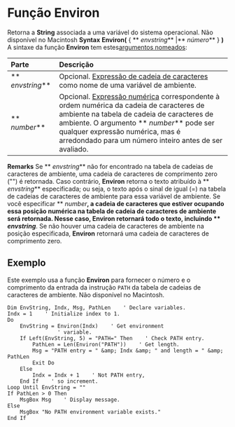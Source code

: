 
# Função Environ



Retorna a  **String** associada a uma variável do sistema operacional. Não disponível no Macintosh
 **Syntax**
 **Environ(** { ** _envstring_** |** _número_** } **)**
A sintaxe da função  **Environ** tem estes[argumentos nomeados](b8bdf64f-5920-1ae9-16d0-b26d09524a30.md):


|**Parte**|**Descrição**|
|:-----|:-----|
|** _envstring_**|Opcional. [Expressão de cadeia de caracteres](b8bdf64f-5920-1ae9-16d0-b26d09524a30.md) como nome de uma variável de ambiente.|
|** _number_**|Opcional. [Expressão numérica](b8bdf64f-5920-1ae9-16d0-b26d09524a30.md) correspondente à ordem numérica da cadeia de caracteres de ambiente na tabela de cadeia de caracteres de ambiente. O argumento ** _number_**[](b8bdf64f-5920-1ae9-16d0-b26d09524a30.md) pode ser qualquer expressão numérica, mas é arredondado para um número inteiro antes de ser avaliado.|
 **Remarks**
Se  ** _envstring_** não for encontrado na tabela de cadeias de caracteres de ambiente, uma cadeia de caracteres de comprimento zero ("") é retornada. Caso contrário, **Environ** retorna o texto atribuído à ** _envstring_** especificada; ou seja, o texto após o sinal de igual (=) na tabela de cadeias de caracteres de ambiente para essa variável de ambiente.
Se você especificar  ** _number_**, a cadeia de caracteres que estiver ocupando essa posição numérica na tabela de cadeia de caracteres de ambiente será retornada. Nesse caso, **Environ** retornará todo o texto, incluindo ** _envstring_**. Se não houver uma cadeia de caracteres de ambiente na posição especificada, **Environ** retornará uma cadeia de caracteres de comprimento zero.

## Exemplo

Este exemplo usa a função  **Environ** para fornecer o número e o comprimento da entrada da instrução `PATH` da tabela de cadeias de caracteres de ambiente. Não disponível no Macintosh.


```
Dim EnvString, Indx, Msg, PathLen    ' Declare variables.
Indx = 1    ' Initialize index to 1.
Do
    EnvString = Environ(Indx)    ' Get environment 
                ' variable.
    If Left(EnvString, 5) = "PATH=" Then    ' Check PATH entry.
        PathLen = Len(Environ("PATH"))    ' Get length.
        Msg = "PATH entry = " &amp; Indx &amp; " and length = " &amp; PathLen
        Exit Do
    Else
        Indx = Indx + 1    ' Not PATH entry,
    End If    ' so increment.
Loop Until EnvString = ""
If PathLen > 0 Then
    MsgBox Msg    ' Display message.
Else
    MsgBox "No PATH environment variable exists."
End If

```

